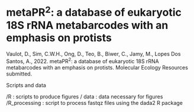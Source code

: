 # metaPR$^{2}$: a database of eukaryotic 18S rRNA metabarcodes with an emphasis on protists

Vaulot, D., Sim, C.W.H., Ong, D., Teo, B., Biwer, C., Jamy, M., Lopes Dos Santos, A., 2022. metaPR$^{2}$: a database of eukaryotic 18S rRNA metabarcodes with an emphasis on protists. Molecular Ecology Resources submitted.

Scripts and data

/R : scripts to produce figures
/ data : data necessary for figures
/R_processing : script to process fastqz files using the dada2 R package
